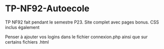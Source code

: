 # TP-NF92-Autoecole
TP NF92 fait pendant le semestre P23. Site complet avec pages bonus. CSS inclus également

Penser à ajouter vos logins dans le fichier connexion.php ainsi que sur certains fichiers .html
